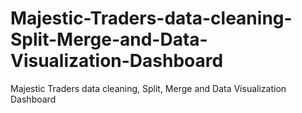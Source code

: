 # Majestic-Traders-data-cleaning-Split-Merge-and-Data-Visualization-Dashboard
Majestic Traders data cleaning, Split, Merge and Data Visualization Dashboard
